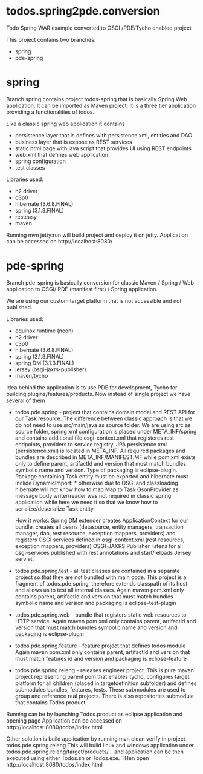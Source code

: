 # todos.spring2pde.conversion
Todo Spring WAR example converted to OSGI /PDE/Tycho enabled project

This project contains two branches:

* spring
* pde-spring

# spring 

Branch spring contains project todos-spring that is basically Spring Web application.
It can be imported as Maven project.
It is a three tier application providing a functionalities of todos.

Like a classic spring web application it contains
* persistence layer that is defines with persistence.xml, entities and DAO
* business layer that is expose as REST services
* static html page with java script that provides UI using REST endpoints
* web.xml that defines web application
* spring configuration
* test classes

Libraries used:
 - h2 driver
 - c3p0
 - hibernate (3.6.8.FINAL)
 - spring (3.1.3.FINAL)
 - resteasy
  - maven

Running mvn jetty:run will build project and deploy it on jetty.
Application can be accessed on http://localhost:8080/



# pde-spring 

Branch pde-spring is basically conversion for classic Maven / Spring / Web application to
OSGI/ PDE (manifest first) / Spring application.

We are using our custom target platform that is not accessible and not published.

Libraries used:
 - equinox runtime (neon)
 - h2 driver
 - c3p0
 - hibernate (3.6.8.FINAL)
 - spring (3.1.3.FINAL)
 - spring DM (3.1.3.FINAL)
 - jersey (osgi-jaxrs-publisher)
 - maven/tycho 


Idea behind the application is to use PDE for development, Tycho for building plugins/features/products.
Now instead of single project we have several of them

* todos.pde.spring - project that contains domain model and REST API for our Task resource.
  The difference between classic approach is that we do not need to use src/main/java as source folder.
  We are using src as source folder, spring xml configuration is placed under META_INF/spring and contains additional file osgi-context.xml that registeres rest endpoints, providers to service registry.
  JPA persistence xml (persistence.xml) is located in META_INF.
  All required packages and bundles are described in META_INF/MANIFEST.MF while pom.xml exists only to define parent, artifactId and version that must match bundles symbolic name and version. Type of packaging is eclipse-plugin.
  Package containing Task entity must be exported and hibernate must inclide DynamicImport: * otherwise due to OSGI and classloading hibernate will not know how to map Map to Task
  GsonProvider as message body writer/reader was not required in classic spring application while here we need it so that we know how to serialize/deserialize Task entity.
  

  How it works:
  	Spring DM extender creates ApplicationContext for our bundle, creates all beans (datasource, entity managers, transaction manager, dao, rest resource, exception mappers, providers) and registers OSGI services defined in osgi-context.xml (rest resources, exception mappers, providers)
  	OSGI-JAXRS Publisher listens for all osgi-services published with rest annotations and start/reloads Jersey servlet. 

 * todos.pde.spring.test - all test classes are contained in a separate project so that they are not bundled with main code.
 	This project is a fragment of todos.pde.spring, therefore extends classpath of its host and allows us to test all internal classes.
 	Again maven pom.xml only contains  parent, artifactId and version that must match bundles symbolic name and version and packaging is eclipse-test-plugin


 * todos.pde.spring.web - bundle that registers static web resources to HTTP service.
	Again maven pom.xml only contains  parent, artifactId and version that must match bundles symbolic name and version and packaging is eclipse-plugin     

* todos.pde.spring.feature - feature project that defines todos module
	Again maven pom.xml only contains  parent, artifactId and version that must match features id and version and packaging is eclipse-feature     

* todos.pde.spring.releng - releases engineer project. This is pure maven project representing parent pom that enables tycho, configures target platform for all children (placed in targetdefinition subfolder)
  and defines submodules bundles, features, tests. These submodules are used to group and reference real projects. There is also repositories submodule that contains Todos.product


Running can be by launching Todos.product as eclipse application and opening page
Application can be accessed on http://localhost:8080/todos/index.html

Other solution is build application by running mvn clean verify  in project todos.pde.spring.releng
This will build linux and windows application under todos.pde.spring.releng/target/products/... 
and application can be then executed using either Todos.sh or Todos.exe.
THen open http://localhost:8080/todos/index.html
